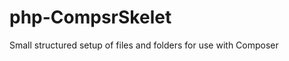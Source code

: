 php-CompsrSkelet
================

Small structured setup of files and folders for use with Composer
